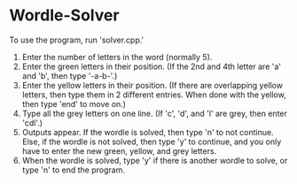 # Wordle-Solver

To use the program, run 'solver.cpp.'

1. Enter the number of letters in the word (normally 5).
2. Enter the green letters in their position. (If the 2nd and 4th letter are 'a' and 'b', then type '-a-b-'.)
3. Enter the yellow letters in their position. (If there are overlapping yellow letters, then type them in 2 different entries. When done with the yellow, then type 'end' to move on.)
4. Type all the grey letters on one line. (If 'c', 'd', and 'l' are grey, then enter 'cdl'.)
5. Outputs appear. If the wordle is solved, then type 'n' to not continue. Else, if the wordle is not solved, then type 'y' to continue, and you only have to enter the new green, yellow, and grey letters.
6. When the wordle is solved, type 'y' if there is another wordle to solve, or type 'n' to end the program.
